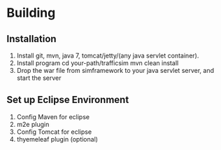 Building
========

Installation
------------
1. Install git, mvn, java 7, tomcat/jetty/(any java servlet container).
2. Install program
	cd your-path/trafficsim
	mvn clean install
3. Drop the war file from simframework to your java servlet server, and start the server

Set up Eclipse Environment
--------------------------
1. Config Maven for eclipse
2. m2e plugin
2. Config Tomcat for eclipse
3. thyemeleaf plugin (optional)
